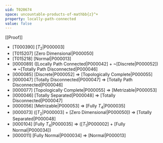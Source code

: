 ```yaml
---
uid: T020674
space: uncountable-products-of-mathbb{z}^+
property: locally-path-connected
value: false
---
```

[[Proof]]

* [T000390] [$T_2$|P000003]
* [T015207] [Zero Dimensional|P000050]
* [T015218] [Normal|P000013]
* [I000089] ([Locally Path Connected|P000042] + ~[Discrete|P000052]) => ~[Totally Path Disconnected|P000046]
* [I000085] [Discrete|P000052] => [Topologically Complete|P000055]
* [I000047] [Totally Disconnected|P000047] => [Totally Path Disconnected|P000046]
* [I000077] [Topologically Complete|P000055] => [Metrizable|P000053]
* [I000046] [Totally Separated|P000048] => [Totally Disconnected|P000047]
* [I000056] [Metrizable|P000053] => [Fully $T_4$|P000035]
* [I000073] ([$T_2$|P000003] + [Zero Dimensional|P000050]) => [Totally Separated|P000048]
* [I000104] [Fully $T_4$|P000035] => ([$T_1$|P000002] + [Fully Normal|P000034])
* [I000011] [Fully Normal|P000034] => [Normal|P000013]

